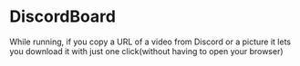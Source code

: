 # DiscordBoard
While running, if you copy a URL of a video from Discord or a picture it lets you download it with just one click(without having to open your browser)
